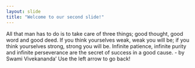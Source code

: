 ```yaml
---
layout: slide
title: "Welcome to our second slide!"
---
```

All that man has to do is to take care of three things; good thought, good word and good deed.
If you think yourselves weak, weak you will be; if you think yourselves strong, strong you will be.
Infinite patience, infinite purity and infinite perseverance are the secret of success in a good cause. 
                                                                                        - by Swami Vivekananda’
Use the left arrow to go back!
